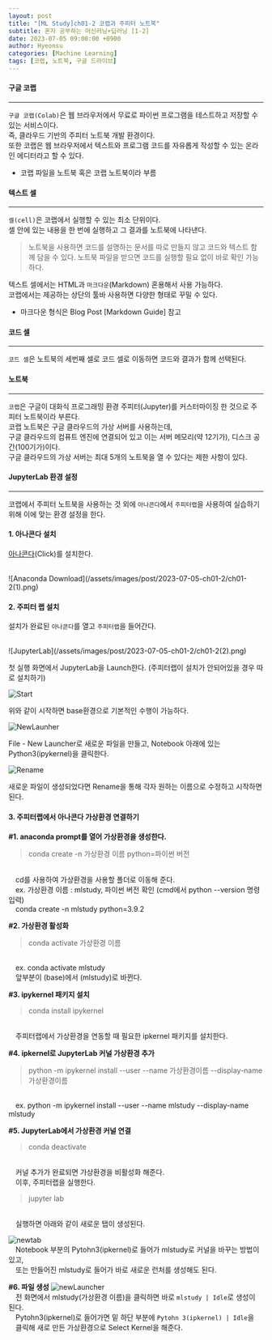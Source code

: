 ```yaml
---
layout: post
title: "[ML Study]ch01-2 코랩과 주피터 노트북"
subtitle: 혼자 공부하는 머신러닝+딥러닝 [1-2]
date: 2023-07-05 09:00:00 +0900
author: Hyeonsu
categories: [Machine Learning]
tags: [코랩, 노트북, 구글 드라이브]
---
```


#### 구글 코랩
----------------------
`구글 코랩(Colab)`은 웹 브라우저에서 무료로 파이썬 프로그램을 테스트하고 저장할 수 있는 서비스이다.
<br>
즉, 클라우드 기반의 주피터 노트북 개발 환경이다.
<br>
또한 코랩은 웹 브라우저에서 텍스트와 프로그램 코드를 자유롭게 작성할 수 있는 온라인 에디터라고 할 수 있다.
- 코랩 파일을 노트북 혹은 코랩 노트북이라 부름

#### 텍스트 셀
----------------------
`셀(cell)`은 코랩에서 실행할 수 있는 최소 단위이다.
<br>
셀 안에 있는 내용을 한 번에 실행하고 그 결과를 노트북에 나타낸다.

> 노트북을 사용하면 코드를 설명하는 문서를 따로 만들지 않고 코드와 텍스트 함께 담을 수 있다. 노트북 파일을 받으면 코드를 실행할 필요 없이 바로 확인 가능하다.

텍스트 셀에서는 HTML과 `마크다운`(Markdown) 혼용해서 사용 가능하다.
<br>
코랩에서는 제공하는 상단의 툴바 사용하면 다양한 형태로 꾸밀 수 있다.
- 마크다운 형식은 Blog Post [Markdown Guide] 참고

#### 코드 셀 
---------------------
`코드 셀`은 노트북의 세번째 셀로 코드 셀로 이동하면 코드와 결과가 함께 선택된다.

#### 노트북 
---------------------
`코랩`은 구글이 대화식 프로그래밍 환경 주피터(Jupyter)를 커스터마이징 한 것으로 주피터 노트북이라 부른다.
<br>
코랩 노트북은 구글 클라우드의 가상 서버를 사용하는데,
<br>구글 클라우드의 컴퓨트 엔진에 연결되어 있고 이는 서버 메모리(약 12기가), 디스크 공간(100기가)이다.
<br>
구글 클라우드의 가상 서버는 최대 5개의 노트북을 열 수 있다는 제한 사항이 있다.


#### JupyterLab 환경 설정
-------------------
코랩에서 주피터 노트북을 사용하는 것 외에 `아나콘다`에서 `주피터랩`을 사용하여 실습하기 위해 이에 맞는 환경 설정을 한다.

#### 1. 아나콘다 설치
[아나콘다](https://www.anaconda.com/download)(Click)를 설치한다.

<br>
![Anaconda Download](/assets/images/post/2023-07-05-ch01-2/ch01-2(1).png)


#### 2. 주피터 랩 설치 
설치가 완료된 `아나콘다`를 열고 `주피터랩`을 들어간다. 

<br>
![JupyterLab](/assets/images/post/2023-07-05-ch01-2/ch01-2(2).png)

첫 실행 화면에서 JupyterLab을 Launch한다.
(주피터랩이 설치가 안되어있을 경우 따로 설치하기)

![Start](/assets/images/post/2023-07-05-ch01-2/ch01-2(3).png)

위와 같이 시작하면 base환경으로 기본적인 수행이 가능하다.

![NewLaunher](/assets/images/post/2023-07-05-ch01-2/ch01-2(4).png)

File - New Launcher로 새로운 파일을 만들고, Notebook 아래에 있는 Python3(ipykernel)을 클릭한다.

![Rename](/assets/images/post/2023-07-05-ch01-2/ch01-2(5).png)

새로운 파일이 생성되었다면 Rename을 통해 각자 원하는 이름으로 수정하고 시작하면 된다.

#### 3. 주피터랩에서 아나콘다 가상환경 연결하기 

**#1. anaconda prompt를 열어 가상환경을 생성한다.**
> conda create -n 가상환경 이름 python=파이썬 버전

<br>&emsp;cd를 사용하여 가상환경을 사용할 폴더로 이동해 준다.
<br>&emsp;ex. 가상환경 이름 : mlstudy, 파이썬 버전 확인 (cmd에서 python --version 명령 입력)
<br>&emsp;conda create -n mlstudy python=3.9.2

**#2. 가상환경 활성화**
> conda activate 가상환경 이름 

<br>&emsp;ex. conda activate mlstudy
<br>&emsp;앞부분이 (base)에서 (mlstudy)로 바뀐다.

**#3. ipykernel 패키지 설치**
> conda install ipykernel

<br>&emsp;주피터랩에서 가상환경을 연동할 때 필요한 ipkernel 패키지를 설치한다.

**#4. ipkernel로 JupyterLab 커널 가상환경 추가**
> python -m ipykernel install --user --name 가상환경이름 --display-name 가상환경이름

<br>&emsp;ex. python -m ipykernel install --user --name mlstudy --display-name mlstudy

**#5. JupyterLab에서 가상환경 커널 연결**
> conda deactivate

<br>&emsp;커널 추가가 완료되면 가상환경을 비활성화 해준다.
<br>&emsp;이후, 주피터랩을 실행한다.
    
> jupyter lab

<br>&emsp;실행하면 아래와 같이 새로운 탭이 생성된다.

![newtab](/assets/images/post/2023-07-05-ch01-2/ch01-2(6).png)
<br>&emsp;Notebook 부분의 Pytohn3(ipkernel)로 들어가 mlstudy로 커널을 바꾸는 방법이 있고,
<br>&emsp;또는 만들어진 mlstudy로 들어가 바로 새로운 런처를 생성해도 된다.

**#6. 파일 생성**
![newLauncher](/assets/images/post/2023-07-05-ch01-2/ch01-2(7).png)
<br>&emsp;전 화면에서 mlstudy(가상환경 이름)을 클릭하면 바로 `mlstudy | Idle`로 생성이 된다.
<br>&emsp;Pytohn3(ipkernel)로 들어가면 밑 하단 부분에 `Pytohn 3(ipkernel) | Idle`을 <br>&emsp;클릭해 새로 만든 가상환경으로 Select Kernel을 해준다.
